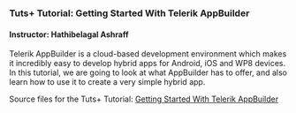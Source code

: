 ### Tuts+ Tutorial: Getting Started With Telerik AppBuilder

#### Instructor: Hathibelagal Ashraff

Telerik AppBuilder is a cloud-based development environment which makes it incredibly easy to develop hybrid apps for Android, iOS and WP8 devices. In this tutorial, we are going to look at what AppBuilder has to offer, and also learn how to use it to create a very simple hybrid app.

Source files for the Tuts+ Tutorial: [Getting Started With Telerik AppBuilder](http://code.tutsplus.com/tutorials/getting-started-with-telerik-appbuilder--cms-25537)
